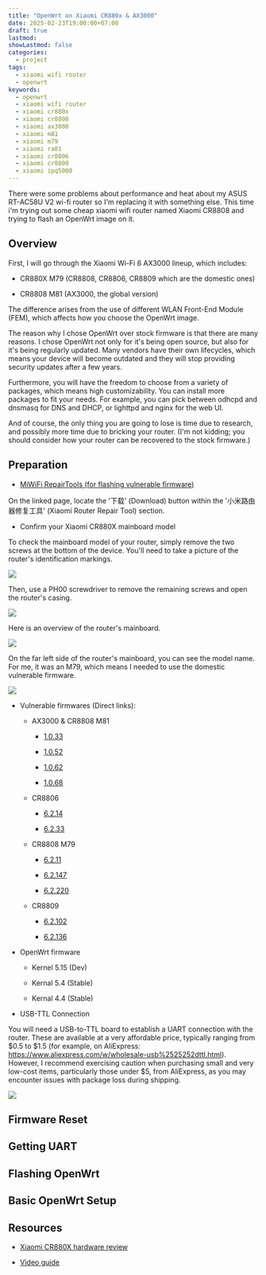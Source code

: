 ```yaml
---
title: "OpenWrt on Xiaomi CR880x & AX3000"
date: 2025-02-23T19:00:00+07:00
draft: true
lastmod: 
showLastmod: false
categories:
  - project
tags:
  - xiaomi wifi router
  - openwrt
keywords:
  - openwrt
  - xiaomi wifi router
  - xiaomi cr880x
  - xiaomi cr8808
  - xiaomi ax3000
  - xiaomi m81
  - xiaomi m79
  - xiaomi ra81
  - xiaomi cr8806
  - xiaomi cr8809
  - xiaomi ipq5000
---
```


There were some problems about performance and heat about my ASUS RT-AC58U V2 wi-fi router so I'm replacing it with something else. This time i'm trying out some cheap xiaomi wifi router named Xiaomi CR8808 and trying to flash an OpenWrt image on it.

## Overview

First, I will go through the Xiaomi Wi-Fi 6 AX3000 lineup, which includes:

* CR880X M79 (CR8808, CR8806, CR8809 which are the domestic ones)

* CR8808 M81 (AX3000, the global version)

The difference arises from the use of different WLAN Front-End Module (FEM), which affects how you choose the OpenWrt image.

The reason why I chose OpenWrt over stock firmware is that there are many reasons. I chose OpenWrt not only for it's being open source, but also for it's being regularly updated. Many vendors have their own lifecycles, which means your device will become outdated and they will stop providing security updates after a few years.

Furthermore, you will have the freedom to choose from a variety of packages, which means high customizability. You can install more packages to fit your needs. For example, you can pick between odhcpd and dnsmasq for DNS and DHCP, or lighttpd and nginx for the web UI.

And of course, the only thing you are going to lose is time due to research, and possibly more time due to bricking your router. (I'm not kidding; you should consider how your router can be recovered to the stock firmware.)

## Preparation

* [MiWiFi RepairTools (for flashing vulnerable firmware)](https://www.miwifi.com/miwifi_download.html)

On the linked page, locate the '下载' (Download) button within the '小米路由器修复工具' (Xiaomi Router Repair Tool) section.

* Confirm your Xiaomi CR880X mainboard model

To check the mainboard model of your router, simply remove the two screws at the bottom of the device. You'll need to take a picture of the router's identification markings.

![](</images/5fa5dfc3-8afe-5afb-ac18-0251c4153a31.webp>)

Then, use a PH00 screwdriver to remove the remaining screws and open the router's casing.

![](</images/dfc0fe21-f781-551f-8dbd-ace335972715.webp>)

Here is an overview of the router's mainboard.

![](</images/bdbb69e9-5556-51e8-a4a0-634f66bda648.webp>)

On the far left side of the router's mainboard, you can see the model name. For me, it was an M79, which means I needed to use the domestic vulnerable firmware.

![](</images/c6cb073a-3901-5b1c-936d-2190633c2cd5.webp>)

* Vulnerable firmwares (Direct links):

  * AX3000 & CR8808 M81

    * [1.0.33](https://cdn.cnbj1.fds.api.mi-img.com/xiaoqiang/rom/ra81/miwifi_ra81_firmware_1dd69c_1.0.33.bin)
    
    * [1.0.52](https://cdn.cnbj1.fds.api.mi-img.com/xiaoqiang/rom/ra81/miwifi_ra81_firmware_release_81f29_1.0.52.bin)
    
    * [1.0.62](https://cdn.cnbj1.fds.api.mi-img.com/xiaoqiang/rom/ra81/miwifi_ra81_firmware_2c953_1.0.62.bin)

    * [1.0.68](http://cdn.cnbj1.fds.api.mi-img.com/xiaoqiang/rom/ra81/miwifi_ra81_firmware_0c1ca_1.0.68.bin)
  
  * CR8806

    * [6.2.14](https://cdn.cnbj1.fds.api.mi-img.com/xiaoqiang/rom/cr8806/miwifi_cr8806_firmware_fe70b_6.2.14.bin)
    
    * [6.2.33](https://cdn.cnbj1.fds.api.mi-img.com/xiaoqiang/rom/cr8806/miwifi_cr8806_firmware_4622b_6.2.33.bin)

  * CR8808 M79

    * [6.2.11](https://cdn.cnbj1.fds.api.mi-img.com/xiaoqiang/rom/cr8808/miwifi_cr8808_firmware_9d216_6.2.11.bin)

    * [6.2.147](https://cdn.cnbj1.fds.api.mi-img.com/xiaoqiang/rom/cr8808/miwifi_cr8808_firmware_0fbd7_6.2.147.bin)

    * [6.2.220](https://cdn.cnbj1.fds.api.mi-img.com/xiaoqiang/rom/cr8808/miwifi_cr8808_firmware_a3144_6.2.220.bin)

  * CR8809

    * [6.2.102](https://cdn.cnbj1.fds.api.mi-img.com/xiaoqiang/rom/cr8809/miwifi_cr8809_firmware_b814a_6.2.102.bin)
    
    * [6.2.136](https://cdn.cnbj1.fds.api.mi-img.com/xiaoqiang/rom/cr8809/miwifi_cr8809_firmware_46dab_6.2.136.bin)

* OpenWrt firmware

  * Kernel 5.15 (Dev)

  * Kernal 5.4 (Stable)

  * Kernal 4.4 (Stable)

* USB-TTL Connection

You will need a USB-to-TTL board to establish a UART connection with the router. These are available at a very affordable price, typically ranging from $0.5 to $1.5 (for example, on AliExpress: https://www.aliexpress.com/w/wholesale-usb%2525252dttl.html). However, I recommend exercising caution when purchasing small and very low-cost items, particularly those under $5, from AliExpress, as you may encounter issues with package loss during shipping.

![](</images/77fa48b7-1238-520e-bb40-6b1f2ba2e931.webp>)

## Firmware Reset

## Getting UART

## Flashing OpenWrt

## Basic OpenWrt Setup

## Resources

* [Xiaomi CR880X hardware review](https://www.acwifi.net/20090.html)

* [Video guide](https://www.bilibili.com/video/BV1W94y1H71P/)

